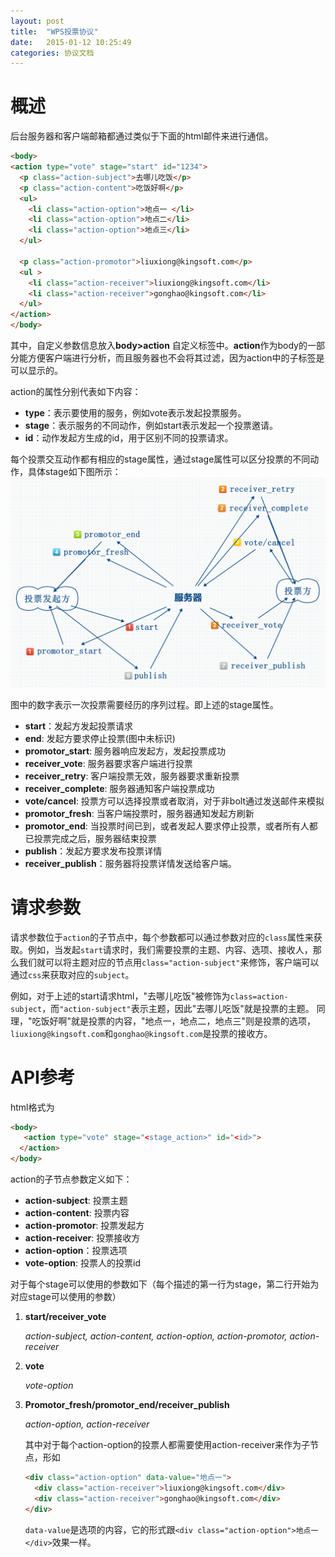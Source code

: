 ```yaml
---
layout: post
title:  "WPS投票协议"
date:   2015-01-12 10:25:49
categories: 协议文档
---
```



# 概述

后台服务器和客户端邮箱都通过类似于下面的html邮件来进行通信。

```html
<body>
<action type="vote" stage="start" id="1234">
  <p class="action-subject">去哪儿吃饭</p>
  <p class="action-content">吃饭好啊</p>
  <ul>
    <li class="action-option">地点一 </li>
    <li class="action-option">地点二</li>
    <li class="action-option">地点三</li>
  </ul>

  <p class="action-promotor">liuxiong@kingsoft.com</p>
  <ul >
    <li class="action-receiver">liuxiong@kingsoft.com</li>
    <li class="action-receiver">gonghao@kingsoft.com</li>
  </ul>
</action>
</body>
```

其中，自定义参数信息放入**body>action** 自定义标签中。**action**作为body的一部分能方便客户端进行分析，而且服务器也不会将其过滤，因为action中的子标签是可以显示的。

action的属性分别代表如下内容：

* **type**：表示要使用的服务，例如vote表示发起投票服务。
* **stage**：表示服务的不同动作，例如start表示发起一个投票邀请。
* **id**：动作发起方生成的id，用于区别不同的投票请求。

每个投票交互动作都有相应的stage属性，通过stage属性可以区分投票的不同动作，具体stage如下图所示：
![WPS VOTE PROTOCOL](/assets/images/wps_vote_protocol.png)


图中的数字表示一次投票需要经历的序列过程。即上述的stage属性。

* **start**：发起方发起投票请求
* **end**: 发起方要求停止投票(图中未标识)
* **promotor_start**: 服务器响应发起方，发起投票成功
* **receiver_vote**: 服务器要求客户端进行投票
* **receiver_retry**: 客户端投票无效，服务器要求重新投票
* **receiver_complete**: 服务器通知客户端投票成功
* **vote/cancel**: 投票方可以选择投票或者取消，对于非bolt通过发送邮件来模拟
* **promotor_fresh**: 当客户端投票时，服务器通知发起方刷新
* **promotor_end**: 当投票时间已到，或者发起人要求停止投票，或者所有人都已投票完成之后，服务器结束投票
* **publish**：发起方要求发布投票详情
* **receiver_publish**：服务器将投票详情发送给客户端。

# 请求参数
请求参数位于`action`的子节点中，每个参数都可以通过参数对应的`class`属性来获取。例如，当发起`start`请求时，我们需要投票的主题、内容、选项、接收人，那么我们就可以将主题对应的节点用`class="action-subject"`来修饰，客户端可以通过`css`来获取对应的`subject`。

例如，对于上述的start请求html，"去哪儿吃饭"被修饰为`class=action-subject`，而`"action-subject"`表示主题，因此"去哪儿吃饭"就是投票的主题。
同理，"吃饭好啊"就是投票的内容，"地点一，地点二，地点三"则是投票的选项，`liuxiong@kingsoft.com`和`gonghao@kingsoft.com`是投票的接收方。

# API参考
html格式为

```html
<body>
   <action type="vote" stage="<stage_action>" id="<id>">
  </action>
</body>
```

action的子节点参数定义如下：

* **action-subject**: 投票主题
* **action-content**: 投票内容
* **action-promotor**: 投票发起方
* **action-receiver**: 投票接收方
* **action-option**：投票选项
* **vote-option**: 投票人的投票id

对于每个stage可以使用的参数如下（每个描述的第一行为stage，第二行开始为对应stage可以使用的参数）

1.  **start/receiver_vote**

    *action-subject, action-content, action-option, action-promotor, action-receiver*

2.  **vote**

    *vote-option*

3.  **Promotor_fresh/promotor_end/receiver_publish**

    *action-option, action-receiver*

    其中对于每个action-option的投票人都需要使用action-receiver来作为子节点，形如

    ```html
    <div class="action-option" data-value="地点一">
      <div class="action-receiver">liuxiong@kingsoft.com</div>
      <div class="action-receiver">gonghao@kingsoft.com</div>
    </div>
    ```

    `data-value`是选项的内容，它的形式跟`<div class="action-option">地点一</div>`效果一样。
